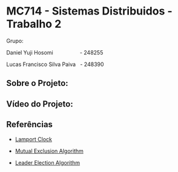 # MC714 - Sistemas Distribuidos - Trabalho 2

Grupo:

Daniel Yuji Hosomi &nbsp; &nbsp; &nbsp; &nbsp; &nbsp; &nbsp; &nbsp; &nbsp; &nbsp;- 248255

Lucas Francisco Silva Paiva &nbsp; - 248390

## Sobre o Projeto:


## Vídeo do Projeto:



## Referências

 - [Lamport Clock](https://www.geeksforgeeks.org/lamports-logical-clock/)

 - [Mutual Exclusion Algorithm](https://denninginstitute.com/workbenches/token/token.html#:~:text=Token%20Ring%20algorithm%20achieves%20mutual,next%20in%20line%20after%20itself.)

 - [Leader Election Algorithm](https://www.geeksforgeeks.org/bully-algorithm-in-distributed-system/)
